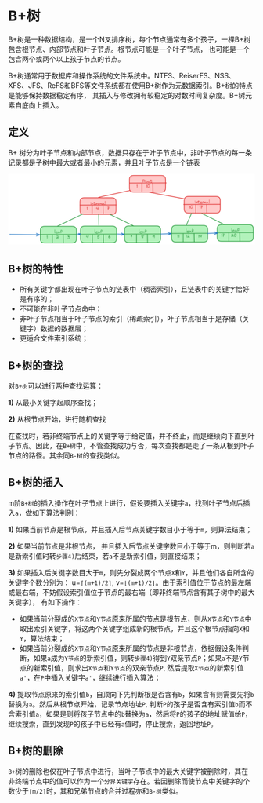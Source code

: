 # B+树

B+树是一种数据结构，是一个N叉排序树，每个节点通常有多个孩子，一棵B+树包含根节点、内部节点和叶子节点。根节点可能是一个叶子节点， 也可能是一个包含两个或两个以上孩子节点的节点。

B+树通常用于数据库和操作系统的文件系统中。NTFS、ReiserFS、NSS、XFS、JFS、ReFS和BFS等文件系统都在使用B+树作为元数据索引。B+树的特点是能够保持数据稳定有序， 其插入与修改拥有较稳定的对数时间复杂度。B+树元素自底向上插入。

## 定义

B+ 树分为叶子节点和内部节点，数据只存在于叶子节点中，非叶子节点的每一条记录都是子树中最大或者最小的元素，并且叶子节点是一个链表

![image-20240220005606376](./../img/image-20240220005606376.png)

## B+树的特性

- 所有关键字都出现在叶子节点的链表中（稠密索引），且链表中的关键字恰好是有序的；
- 不可能在非叶子节点命中；
- 非叶子节点相当于叶子节点的索引（稀疏索引），叶子节点相当于是存储（关键字）数据的数据层；
- 更适合文件索引系统；

## B+树的查找

对`B+树`可以进行两种查找运算：

**1)** 从最小关键字起顺序查找；

**2)** 从根节点开始，进行随机查找

在查找时，若非终端节点上的关键字等于给定值，并不终止，而是继续向下直到叶子节点。因此，在`B+树`中，不管查找成功与否，每次查找都是走了一条从根到叶子节点的路径。其余同`B-树`的查找类似。

## B+树的插入

m阶`B+树`的插入操作在叶子节点上进行，假设要插入关键字`a`，找到叶子节点后插入`a`，做如下算法判别：

**1)** 如果当前节点是根节点，并且插入后节点关键字数目小于等于`m`，则算法结束；

**2)** 如果当前节点是非根节点， 并且插入后节点关键字数目小于等于m，则判断若`a`是新索引值时转`步骤4)`后结束，若`a`不是新索引值，则直接结束；

**3)** 如果插入后关键字数目大于`m`，则先分裂成两个节点`X`和`Y`，并且他们各自所含的关键字个数分别为： u=`⌈(m+1)/2⌉`, v=`⌊(m+1)/2⌋`。由于索引值位于节点的最左端或最右端，不妨假设索引值位于节点的最右端（即非终端节点含有其子树中的最大关键字）， 有如下操作：

- 如果当前分裂成的`X节点`和`Y节点`原来所属的节点是根节点，则从`X节点`和`Y节点`中取出索引关键字，将这两个关键字组成新的根节点，并且这个根节点指向`X`和`Y`，算法结束；
- 如果当前分裂成的`X节点`和`Y节点`原来所属的节点是非根节点，依据假设条件判断，如果`a`成为`Y节点`的新索引值，则转`步骤4)`得到`Y`双亲节点`P`；如果`a`不是`Y`节点的新索引值，则求出`X节点`和`Y节点`的双亲节点`P`, 然后提取`X节点`的新索引值`a'`，在`P`中插入关键字`a'`，继续进行插入算法；

**4)** 提取节点原来的索引值`b`，自顶向下先判断根是否含有`b`，如果含有则需要先将`b`替换为`a`。然后从根节点开始，记录节点地址`P`, 判断`P`的孩子是否含有索引值`b`而不含索引值`a`，如果是则将孩子节点中的`b`替换为`a`，然后将`P`的孩子的地址赋值给`P`，继续搜索，直到发现`P`的孩子中已经有`a`值时，停止搜索，返回地址`P`。

## B+树的删除

`B+`树的删除也仅在叶子节点中进行，当叶子节点中的最大关键字被删除时，其在非终端节点中的值可以作为一个`分界关键字`存在。若因删除而使节点中关键字的个数少于`⌈m/2⌉`时，其和兄弟节点的合并过程亦和`B-树`类似。
